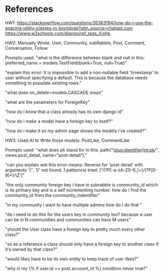 # References

HW1:
https://stackoverflow.com/questions/35363194/how-do-i-use-the-spacing-utility-classes-in-bootstrap?utm_source=chatgpt.com
https://www.w3schools.com/django/ref_tags_if.php

HW2:
Manually Wrote:
User, Community, subRabble, Post, Comment, Conversation, Follow

Prompts used:
"what is the difference between blank and null in this:
preferred_name = models.TextField(blank=True, null=True)"

"explain this error: It is impossible to add a non-nullable field 'timestamp' to user without specifying a default. This is because the database needs something to populate existing rows."

"what does on_delete=models.CASCADE mean"

"what are the parameters for ForeignKey"

"how do i know that a class already has its own django id"

"how do i make a model have a foreign key to itself?"

"how do i make it so my admin page shows the models i've created?"

HW3:
Used AI to Write these models:
PostLike, CommentLike

Prompts used:
"what does pk stand for in this:
path("!<slug:identifier>/<int:pk>/", views.post_detail, name="post-detail"),"

"can you explain wat this error means: Reverse for 'post-detail' with arguments '('', 1)' not found. 1 pattern(s) tried: ['!(?P<identifier>[-a-zA-Z0-9_]+)/(?P<pk>[0-9]+)/\\Z']"

"the only community foreign key i have in subrabble is community_id which is its primary key and is a self incrementing number. how do I find the community_id from the community_indentifier"

"in my community i want to have multiple admins how do I do that "

"do i need to do this for the users key in community too? because a user can be in N communities and communities can have M users"

"should the User class have a foreign key to pretty much every other class?"

"so as a reference a class should only have a foreign key to another class if it's owned by that class?"

"would likes have to be its own entity to keep track of user likes?"

"why is my {% if user.id == post.account_id %} condition never true?"
